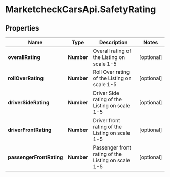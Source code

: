 # MarketcheckCarsApi.SafetyRating

## Properties
Name | Type | Description | Notes
------------ | ------------- | ------------- | -------------
**overallRating** | **Number** | Overall rating of the Listing on scale 1-5 | [optional] 
**rollOverRating** | **Number** | Roll Over rating of the Listing on scale 1-5 | [optional] 
**driverSideRating** | **Number** | Driver Side rating of the Listing on scale 1-5 | [optional] 
**driverFrontRating** | **Number** | Driver front rating of the Listing on scale 1-5 | [optional] 
**passengerFrontRating** | **Number** | Passenger front rating of the Listing on scale 1-5 | [optional] 


